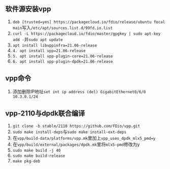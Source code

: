 ## 软件源安装vpp
1. `deb [trusted=yes] https://packagecloud.io/fdio/release/ubuntu focal main`写入`/etc/apt/sources.list.d/99fd.io.list`
2. `curl -L https://packagecloud.io/fdio/master/gpgkey | sudo apt-key add -`并`sudo apt update`
3. `apt install libvppinfra=21.06-release`
4. `4. apt install vpp=21.06-release`
5. `5. apt install vpp-plugin-core=21.06-release`
6. `6. apt install vpp-plugin-dpdk=21.06-release`

## vpp命令
1. 添加删除IP地址`set int ip address (del) GigabitEthernet0/6/0 10.3.0.1/24`

## vpp-2110与dpdk联合编译
1. `git clone -b stable/2110 https://github.com/FDio/vpp.git`
2. `sudo make install-deps`与`sudo make install-ext-deps`
3. 在`vpp/build-data/platforms/vpp.mk`里加上`vpp_uses_dpdk_mlx5_pmd=y`
4. 在`vpp/build/external/packages/dpdk.mk`里将`mlx5-pmd`修改为y
5. `sudo make build -j 40`
6. `sudo make build-release`
7. `make pkg-deb`